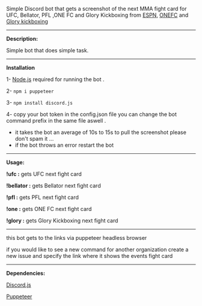 Simple Discord bot that gets a screenshot of the next MMA fight card for UFC, Bellator, PFL ,ONE FC and Glory Kickboxing from [ESPN](https://www.espn.com/mma/fightcenter), [ONEFC](https://www.onefc.com/events/) and [Glory kickboxing](https://www.glorykickboxing.com/events)


------------------------------------
**Description:**

Simple bot that does simple task.

------------------------------------
**Installation**

1- [Node.js](https://nodejs.org/en/) required for running the bot .

2- ```npm i puppeteer```

3- ```npm install discord.js```

4- copy your bot token in the config.json file you can change the bot command prefix in the same file aswell .

- it takes the bot an average of 10s to 15s to pull the screenshot please don't spam it ...
- if the bot throws an error restart the bot
------------------------------------
**Usage:**

**!ufc :** gets UFC next fight card

**!bellator :** gets Bellator next fight card

**!pfl :** gets PFL next fight card

**!one :** gets ONE FC next fight card

**!glory :** gets Glory Kickboxing next fight card

------------------------------------

this bot gets to the links via puppeteer headless browser

if you would like to see a new command for another organization create a new issue and specify the link where it shows the events fight card

------------------------------------

**Dependencies:**

[Discord.js](https://discord.js.org/#/)

[Puppeteer](https://www.npmjs.com/package/puppeteer)



